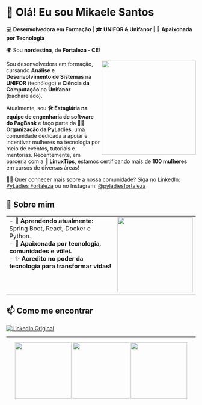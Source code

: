 # 👋 Olá! Eu sou Mikaele Santos

💻 **Desenvolvedora em Formação** | 🎓 **UNIFOR & Unifanor** | 🚀 **Apaixonada por Tecnologia**

🌍 Sou **nordestina**, de **Fortaleza - CE**!


<img src="https://media.giphy.com/media/l44Qqz6gO6JiVV3pu/giphy.gif" width="250" align="right">

Sou desenvolvedora em formação, cursando **Análise e Desenvolvimento de Sistemas** na **UNIFOR** (tecnólogo) e **Ciência da Computação** na **Unifanor** (bacharelado).

Atualmente, sou **🛠️ Estagiária na equipe de engenharia de software do PagBank** e faço parte da **🌵🌸 Organização da PyLadies**, uma comunidade dedicada a apoiar e incentivar mulheres na tecnologia por meio de eventos, tutoriais e mentorias. Recentemente, em parceria com a **🐧 LinuxTips**, estamos certificando mais de **100 mulheres** em cursos de diversas áreas!

👩‍💻 Quer conhecer mais sobre a nossa comunidade? Siga no LinkedIn: [PyLadies Fortaleza](https://www.linkedin.com/company/pyladiesfortaleza/?viewAsMember=true) ou no Instagram: [@pyladiesfortaleza](https://www.instagram.com/pyladiesfortaleza/)

## 🚀 Sobre mim
<table>
  <tr>
    <td valign="top">
      - 🌱 <strong>Aprendendo atualmente:</strong> Spring Boot, React, Docker e Python.<br>
      - 💜 <strong>Apaixonada por tecnologia, comunidades e vôlei.</strong><br>
      - ✨ <strong>Acredito no poder da tecnologia para transformar vidas!</strong>
    </td>
    <td valign="center">
      <img src="https://media.giphy.com/media/QTfX9Ejfra3ZmNxh6B/giphy.gif" width="200">
    </td>
  </tr>
</table>

## 📫 Como me encontrar  
[![LinkedIn Original](https://img.shields.io/badge/LinkedIn-MikaeleSantos-blue?style=for-the-badge&logo=linkedin)](https://www.linkedin.com/in/mikaele-s/)  

---


<div align="center">
  <img src="https://media0.giphy.com/media/v1.Y2lkPTc5MGI3NjExd25kd3h4emRiODQzaXJveHVjcTk4dG15bnhlbGI1NmV0bnhkNTlyZyZlcD12MV9pbnRlcm5hbF9naWZfYnlfaWQmY3Q9Zw/fRgwpuil2wHww7OXjT/giphy.gif" width="150">
  <img src="https://media.giphy.com/media/lJNoBCvQYp7nq/giphy.gif" width="150">
  <img src="https://media.giphy.com/media/gDPxwdP6SKFnsWDJ2u/giphy.gif" width="150">
</div>
